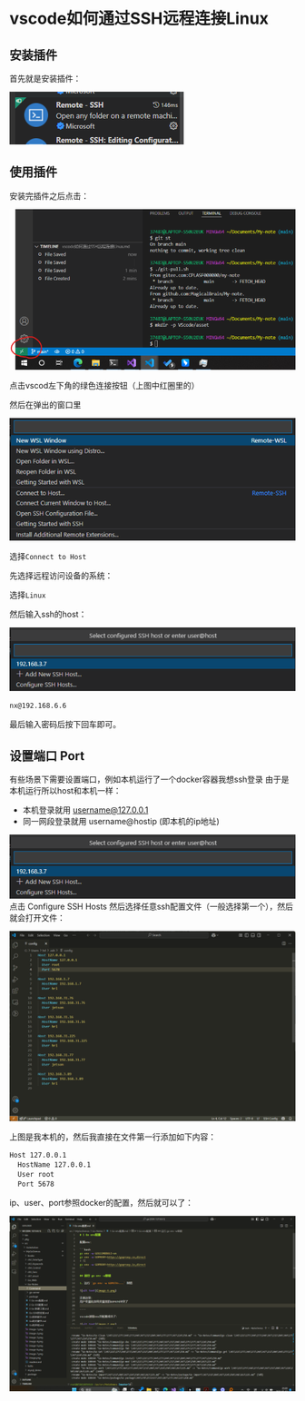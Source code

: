 # vscode如何通过SSH远程连接Linux

## 安装插件

首先就是安装插件：

![](asset/RemoteSSH.png)

## 使用插件

安装完插件之后点击：

![](asset/startRemoteSSH.png)

点击vscod左下角的绿色连接按钮（上图中红圈里的）

然后在弹出的窗口里

![](asset/SelectRemoteSSH.png)

选择`Connect to Host`

先选择远程访问设备的系统：

选择`Linux`

然后输入ssh的host：

![](asset/SetRemoteSSHHost.png)

```bash
nx@192.168.6.6
```

最后输入密码后按下回车即可。

## 设置端口 Port

有些场景下需要设置端口，例如本机运行了一个docker容器我想ssh登录
由于是本机运行所以host和本机一样：

* 本机登录就用 username@127.0.0.1
* 同一网段登录就用 username@hostip (即本机的ip地址)

![](asset/SetRemoteSSHHost.png)
点击 Configure SSH Hosts
然后选择任意ssh配置文件（一般选择第一个），然后就会打开文件：

![alt text](image.png)

上图是我本机的，然后我直接在文件第一行添加如下内容：

```bash
Host 127.0.0.1
  HostName 127.0.0.1
  User root
  Port 5678
```

ip、user、port参照docker的配置，然后就可以了：

![alt text](image-1.png)
